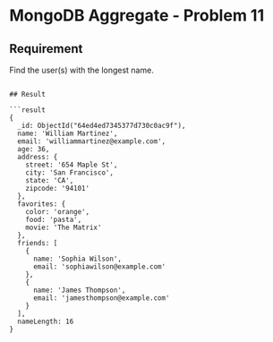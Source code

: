 # MongoDB Aggregate - Problem 11

## Requirement

Find the user(s) with the longest name.


```

## Result

```result
{
  _id: ObjectId("64ed4ed7345377d730c0ac9f"),
  name: 'William Martinez',
  email: 'williammartinez@example.com',
  age: 36,
  address: {
    street: '654 Maple St',
    city: 'San Francisco',
    state: 'CA',
    zipcode: '94101'
  },
  favorites: {
    color: 'orange',
    food: 'pasta',
    movie: 'The Matrix'
  },
  friends: [
    {
      name: 'Sophia Wilson',
      email: 'sophiawilson@example.com'
    },
    {
      name: 'James Thompson',
      email: 'jamesthompson@example.com'
    }
  ],
  nameLength: 16
}
```
